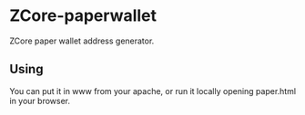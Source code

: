 # ZCore-paperwallet
ZCore paper wallet address generator.

## Using
You can put it in www from your apache, or run it locally opening paper.html in your browser. 
